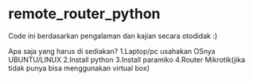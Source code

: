 # remote_router_python
Code ini berdasarkan pengalaman dan kajian secara otodidak :)

Apa saja yang harus di sediakan?
 1.Laptop/pc usahakan OSnya UBUNTU/LINUX
 2.Install python
 3.Install paramiko
 4.Router Mikrotik(jika tidak punya bisa menggunakan virtual box)
